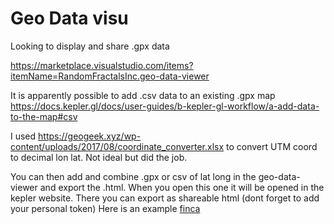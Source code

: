 
# Geo Data visu

Looking to display and share .gpx data 

https://marketplace.visualstudio.com/items?itemName=RandomFractalsInc.geo-data-viewer

It is apparently possible to add .csv data to an existing .gpx map
https://docs.kepler.gl/docs/user-guides/b-kepler-gl-workflow/a-add-data-to-the-map#csv

I used https://geogeek.xyz/wp-content/uploads/2017/08/coordinate_converter.xlsx to convert UTM coord to decimal lon lat. Not ideal but did the job.

You can then add and combine .gpx or csv of lat long in the geo-data-viewer and export the .html.
When you open this one it will be opened in the kepler website. There you can export as shareable html (dont forget to add your personal token)
Here is an example [finca](../../../../../Users/pma/Dropbox/dendron/vault/assets/private.assets/terreno_pma_kepler.gl.html)
